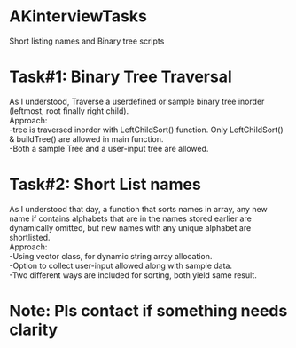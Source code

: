 # AKinterviewTasks
Short listing names and Binary tree scripts

# Task#1: Binary Tree Traversal
As I understood, Traverse a userdefined or sample binary tree inorder (leftmost, root finally right child).<br/>
  Approach:<br/>
    -tree is traversed inorder with LeftChildSort() function. Only LeftChildSort() & buildTree() are allowed in main 
     function.<br/>
    -Both a sample Tree and a user-input tree are allowed.<br/>
  
# Task#2: Short List names
As I understood that day, a function that sorts names in array, any new name if contains alphabets that are in the names stored earlier are dynamically omitted, but new names with any unique alphabet are shortlisted.<br/>
  Approach:<br/>
  -Using vector class, for dynamic string array allocation.<br/> 
  -Option to collect user-input allowed along with sample data.<br/>
  -Two different ways are included for sorting, both yield same result.<br/>
  
# Note: Pls contact if something needs clarity 
  
